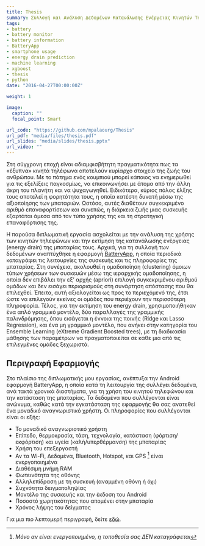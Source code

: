 ```yaml
---
title: Thesis
summary: Συλλογή και Ανάλυση Δεδομένων Κατανάλωσης Ενέργειας Κινητών Τηλεφώνων με Χρήση Τεχνικών Μηχανικής Μάθησης
tags:
- battery
- battery monitor
- battery information
- BatteryApp
- smartphone usage
- energy drain prediction
- machine learning
- xgboost
- thesis
- python
date: "2016-04-27T00:00:00Z"

weight: 1

image:
  caption: ""
  focal_point: Smart

url_code: "https://github.com/mpalaourg/Thesis"
url_pdf: "media/files/thesis.pdf"
url_slides: "media/slides/thesis.pptx"
url_video: ""
---
```


Στη σύγχρονη εποχή είναι αδιαμφισβήτητη πραγματικότητα πως τα «έξυπνα» κινητά τηλέφωνα αποτελούν κυρίαρχο στοιχείο της ζωής του ανθρώπου. Με το πάτημα ενός κουμπιού μπορεί κάποιος να ενημερωθεί για τις εξελίξεις παγκοσμίως, να επικοινωνήσει με άτομα από την άλλη άκρη του πλανήτη και να ψυχαγωγηθεί. Ειδικότερα, κύριος πόλος έλξης τους αποτελεί η φορητότητα τους, η οποία κατέστη δυνατή μέσω της αξιοποίησης των μπαταριών. Ωστόσο, αυτές διαθέτουν συγκεκριμένο αριθμό επαναφορτίσεων και συνεπώς, η διάρκεια ζωής μιας συσκευής εξαρτάται άμεσα από τον τύπο χρήσης της και τη στρατηγική επαναφόρτισης της.

Η παρούσα διπλωματική εργασία ασχολείται με την ανάλυση της χρήσης των κινητών τηλεφώνων και την εκτίμηση της κατανάλωσης ενέργειας (energy drain) της μπαταρίας τους. Αρχικά, για τη συλλογή των δεδομένων αναπτύχθηκε η εφαρμογή [BatteryApp](https://play.google.com/store/apps/details?id=gr.auth.ee.issel.batteryapp), η οποία περιοδικά καταγράφει τις λειτουργίες της συσκευής και τις πληροφορίες της μπαταρίας. Στη συνέχεια, ακολουθεί η ομαδοποίηση (clustering) όμοιων τύπων χρήσεων των συσκευών μέσω της ιεραρχικής ομαδοποίησης, η οποία δεν επιβάλει την εξ’ αρχής (apriori) επιλογή συγκεκριμένου αριθμού ομάδων και δεν εισάγει περιορισμούς στη συνάρτηση απόστασης που θα επιλεχθεί. Έπειτα, αυτή αξιολογείται ως προς το περιεχόμενό της, έτσι ώστε να επιλεγούν εκείνες οι ομάδες που περιέχουν την περισσότερη πληροφορία. Τέλος, για την εκτίμηση του energy drain, χρησιμοποιήθηκαν ένα απλό γραμμικό μοντέλο, δύο παραλλαγές της γραμμικής παλινδρόμησης, όπου εισάγεται η έννοια της ποινής (Ridge και Lasso Regression), και ένα μη γραμμικό μοντέλο, που ανήκει στην κατηγορία του Ensemble Learning (eXtreme Gradient Boosted trees), με τη διαδικασία μάθησης των παραμέτρων να πραγματοποιείται σε κάθε μια από τις επιλεγμένες ομάδες ξεχωριστά.

## **Περιγραφή Εφαρμογής**

Στο πλαίσιο της διπλωματικής μου εργασίας, ανέπτυξα την Android εφαρμογή BatteryApp, η οποία κατά τη λειτουργία της συλλέγει δεδομένα, ανά τακτά χρονικά διαστήματα, για τη χρήση του κινητού τηλεφώνου και την κατάσταση της μπαταρίας. Τα δεδομένα που συλλέγονται είναι ανώνυμα, καθώς κατά την εγκατάσταση της εφαρμογής θα σας ανατεθεί ένα μοναδικό αναγνωριστικό χρήστη. Οι πληροφορίες που συλλέγονται είναι οι εξής:

- Το μοναδικό αναγνωριστικό χρήστη
- Επίπεδο, θερμοκρασία, τάση, τεχνολογία, κατάσταση (φόρτιση/εκφόρτιση) και υγεία (καλή/υπερθέρμανση) της μπαταρίας
- Χρήση του επεξεργαστή
- Αν τα Wi-Fi, Δεδομένα, Bluetooth, Hotspot, και GPS [^1] είναι ενεργοποιημένα
- Διαθέσιμη μνήμη RAM
- Φωτεινότητα της οθόνης
- Αλληλεπίδραση με τη συσκευή (αναμμένη οθόνη ή όχι)
- Συχνότητα δειγματοληψίας
- Μοντέλο της συσκευής και την έκδοση του Android
- Ποσοστό χωρητικότητας που απομένει στην μπαταρία
- Χρόνος λήψης του δείγματος

Για μια πιο λεπτομερή περιγραφή, δείτε [εδώ](https://github.com/mpalaourg/Thesis#raw-data-variables).
[^1]: *Μόνο αν είναι ενεργοποιημένο, η τοποθεσία σας ΔΕΝ καταγράφεται*
